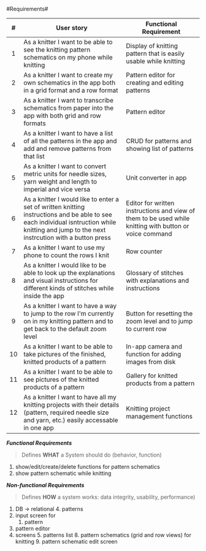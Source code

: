 #Requirements#

| # | User story    | Functional Requirement   |
|:-:|-----------|------------------------|
| 1 | As a knitter I want to be able to see the knitting pattern schematics on my phone while knitting | Display of knitting pattern that is easily usable while knitting|
| 2 | As a knitter I want to create my own schematics in the app both in a grid format and a row format | Pattern editor for creating and editing patterns |
| 3 | As a knitter I want to transcribe schematics from paper into the app with both grid and row formats | Pattern editor |
| 4 | As a knitter I want to have a list of all the patterns in the app and add and remove patterns from that list | CRUD for patterns and showing list of patterns |
| 5 | As a knitter I want to convert metric units for needle sizes, yarn weight and length to imperial and vice versa | Unit converter in app | 
| 6 | As a knitter I would like to enter a set of written knitting instructions and be able to see each individual isntruction while knitting and jump to the next instrcution with a button press | Editor for written instructions and view of them to be used while knitting with button or voice command |
| 7 | As a knitter I want to use my phone to count the rows I knit | Row counter |
| 8 | As a knitter I would like to be able to look up the explanations and visual instructions for different kinds of stitches while inside the app | Glossary of stitches with explanations and instructions |
| 9 | As a knitter I want to have a way to jump to the row I'm currently on in my knitting pattern and to get back to the default zoom level | Button for resetting the zoom level and to jump to current row |
| 10 | As a knitter I want to be able to take pictures of the finished, knitted products of a pattern | In-app camera and function for adding images from disk |
| 11 | As a knitter I want to be able to see pictures of the knitted products of a pattern | Gallery for knitted products from a pattern |
| 12 | As a knitter I want to have all my knitting projects with their details (pattern, required needle size and yarn, etc.) easily accessable in one app | Knitting project management functions |


__*Functional Requirements*__

>Defines **WHAT** a System should do (behavior, function)

1. show/edit/create/delete functions for pattern schematics
2. show pattern schematic while knitting

__*Non-functional Requirements*__

>Defines **HOW** a system works: data integrity, usability, performance)

1. DB → relational
    4. patterns
2. input screen for
    1. pattern
3. pattern editor
4. screens
    5. patterns list
    8. pattern schematics (grid and row views) for knitting
    9. pattern schematic edit screen


